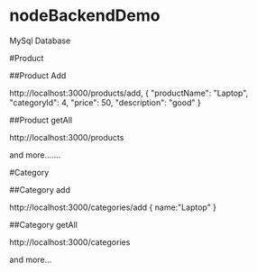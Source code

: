 # nodeBackendDemo

MySql Database


#Product

##Product Add

http://localhost:3000/products/add,
{
            "productName": "Laptop",
            "categoryId": 4,
            "price": 50,
            "description": "good"
}

##Product getAll

http://localhost:3000/products

and more.......


#Category


##Category add

http://localhost:3000/categories/add
{
name:"Laptop"
}

##Category getAll

http://localhost:3000/categories

and more...

